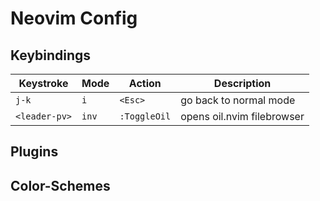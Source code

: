 # Neovim Config

## Keybindings

| Keystroke     |Mode   | Action        | Description               |
| ---------     | --    | ------        | -----------               |
|   `j-k`       |`i`    | `<Esc>`       | go back to normal mode    |
|`<leader-pv>`  |`inv`  | `:ToggleOil`  | opens oil.nvim filebrowser|

## Plugins

## Color-Schemes
